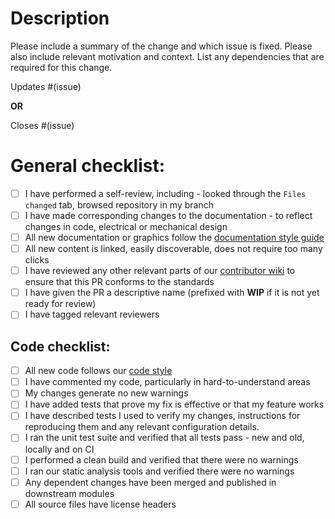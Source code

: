 # Description

Please include a summary of the change and which issue is fixed. Please also include relevant motivation and context. List any dependencies that are required for this change.

Updates #(issue)

**OR**

Closes #(issue)


# General checklist:

- [ ] I have performed a self-review, including - looked through the `Files changed` tab, browsed repository in my branch
- [ ] I have made corresponding changes to the documentation - to reflect changes in code, electrical or mechanical design
- [ ] All new documentation or graphics follow the [documentation style guide](https://github.com/RespiraWorks/Ventilator/wiki/Documentation-style-guide)
- [ ] All new content is linked, easily discoverable, does not require too many clicks
- [ ] I have reviewed any other relevant parts of our [contributor wiki](https://github.com/RespiraWorks/Ventilator/wiki) to ensure that this PR conforms to the standards
- [ ] I have given the PR a descriptive name (prefixed with **WIP** if it is not yet ready for review)
- [ ] I have tagged relevant reviewers

## Code checklist:

- [ ] All new code follows our [code style](https://github.com/RespiraWorks/Ventilator/wiki/Code-style)
- [ ] I have commented my code, particularly in hard-to-understand areas
- [ ] My changes generate no new warnings
- [ ] I have added tests that prove my fix is effective or that my feature works
- [ ] I have described tests I used to verify my changes, instructions for reproducing them and any relevant configuration details.
- [ ] I ran the unit test suite and verified that all tests pass - new and old, locally and on CI
- [ ] I performed a clean build and verified that there were no warnings
- [ ] I ran our static analysis tools and verified there were no warnings
- [ ] Any dependent changes have been merged and published in downstream modules
- [ ] All source files have license headers
